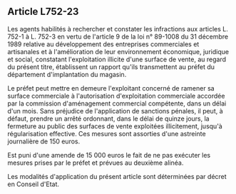 Article L752-23
----
Les agents habilités à rechercher et constater les infractions aux articles L.
752-1 à L. 752-3 en vertu de l'article 9 de la loi n° 89-1008 du 31 décembre
1989 relative au développement des entreprises commerciales et artisanales et à
l'amélioration de leur environnement économique, juridique et social, constatant
l'exploitation illicite d'une surface de vente, au regard du présent titre,
établissent un rapport qu'ils transmettent au préfet du département
d'implantation du magasin.

Le préfet peut mettre en demeure l'exploitant concerné de ramener sa surface
commerciale à l'autorisation d'exploitation commerciale accordée par la
commission d'aménagement commercial compétente, dans un délai d'un mois. Sans
préjudice de l'application de sanctions pénales, il peut, à défaut, prendre un
arrêté ordonnant, dans le délai de quinze jours, la fermeture au public des
surfaces de vente exploitées illicitement, jusqu'à régularisation effective. Ces
mesures sont assorties d'une astreinte journalière de 150 euros.

Est puni d'une amende de 15 000 euros le fait de ne pas exécuter les mesures
prises par le préfet et prévues au deuxième alinéa.

Les modalités d'application du présent article sont déterminées par décret en
Conseil d'Etat.
